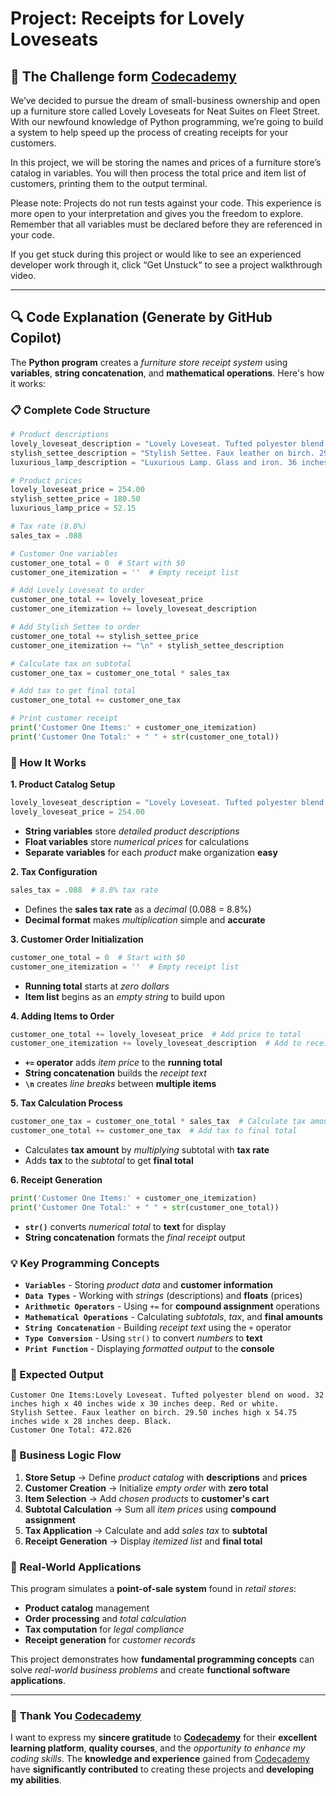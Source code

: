# Project: Receipts for Lovely Loveseats

## 🎯 The Challenge form [Codecademy](http://www.codecademy.com/)

We’ve decided to pursue the dream of small-business ownership and open up a furniture store called Lovely Loveseats for Neat Suites on Fleet Street. With our newfound knowledge of Python programming, we’re going to build a system to help speed up the process of creating receipts for your customers.

In this project, we will be storing the names and prices of a furniture store’s catalog in variables. You will then process the total price and item list of customers, printing them to the output terminal.

Please note: Projects do not run tests against your code. This experience is more open to your interpretation and gives you the freedom to explore. Remember that all variables must be declared before they are referenced in your code.

If you get stuck during this project or would like to see an experienced developer work through it, click “Get Unstuck“ to see a project walkthrough video.

---

## 🔍 **Code Explanation (Generate by GitHub Copilot)**

The **Python program** creates a *furniture store receipt system* using **variables**, **string concatenation**, and **mathematical operations**. Here's how it works:

### **📋 Complete Code Structure**

```python
# Product descriptions
lovely_loveseat_description = "Lovely Loveseat. Tufted polyester blend on wood. 32 inches high x 40 inches wide x 30 inches deep. Red or white."
stylish_settee_description = "Stylish Settee. Faux leather on birch. 29.50 inches high x 54.75 inches wide x 28 inches deep. Black."
luxurious_lamp_description = "Luxurious Lamp. Glass and iron. 36 inches tall. Brown with cream shade."

# Product prices
lovely_loveseat_price = 254.00
stylish_settee_price = 180.50
luxurious_lamp_price = 52.15

# Tax rate (8.8%)
sales_tax = .088

# Customer One variables
customer_one_total = 0  # Start with $0
customer_one_itemization = ''  # Empty receipt list

# Add Lovely Loveseat to order
customer_one_total += lovely_loveseat_price
customer_one_itemization += lovely_loveseat_description

# Add Stylish Settee to order
customer_one_total += stylish_settee_price
customer_one_itemization += "\n" + stylish_settee_description

# Calculate tax on subtotal
customer_one_tax = customer_one_total * sales_tax

# Add tax to get final total
customer_one_total += customer_one_tax

# Print customer receipt
print('Customer One Items:' + customer_one_itemization)
print('Customer One Total:' + " " + str(customer_one_total))
```

### **🎯 How It Works**

**1. Product Catalog Setup**
```python
lovely_loveseat_description = "Lovely Loveseat. Tufted polyester blend on wood..."
lovely_loveseat_price = 254.00
```
- **String variables** store *detailed product descriptions*
- **Float variables** store *numerical prices* for calculations
- **Separate variables** for each *product* make organization **easy**

**2. Tax Configuration**
```python
sales_tax = .088  # 8.8% tax rate
```
- Defines the **sales tax rate** as a *decimal* (0.088 = 8.8%)
- **Decimal format** makes *multiplication* simple and **accurate**

**3. Customer Order Initialization**
```python
customer_one_total = 0  # Start with $0
customer_one_itemization = ''  # Empty receipt list
```
- **Running total** starts at *zero dollars*
- **Item list** begins as an *empty string* to build upon

**4. Adding Items to Order**
```python
customer_one_total += lovely_loveseat_price  # Add price to total
customer_one_itemization += lovely_loveseat_description  # Add to receipt
```
- **`+=` operator** adds *item price* to the **running total**
- **String concatenation** builds the *receipt text*
- **`\n`** creates *line breaks* between **multiple items**

**5. Tax Calculation Process**
```python
customer_one_tax = customer_one_total * sales_tax  # Calculate tax amount
customer_one_total += customer_one_tax  # Add tax to final total
```
- Calculates **tax amount** by *multiplying* subtotal with **tax rate**
- Adds **tax** to the *subtotal* to get **final total**

**6. Receipt Generation**
```python
print('Customer One Items:' + customer_one_itemization)
print('Customer One Total:' + " " + str(customer_one_total))
```
- **`str()`** converts *numerical total* to **text** for display
- **String concatenation** formats the *final receipt* output

### **💡 Key Programming Concepts**

- **`Variables`** - Storing *product data* and **customer information**
- **`Data Types`** - Working with *strings* (descriptions) and **floats** (prices)
- **`Arithmetic Operators`** - Using `+=` for **compound assignment** operations
- **`Mathematical Operations`** - Calculating *subtotals*, *tax*, and **final amounts**
- **`String Concatenation`** - Building *receipt text* using the `+` operator
- **`Type Conversion`** - Using `str()` to convert *numbers* to **text**
- **`Print Function`** - Displaying *formatted output* to the **console**

### **🧾 Expected Output**

```terminal
Customer One Items:Lovely Loveseat. Tufted polyester blend on wood. 32 inches high x 40 inches wide x 30 inches deep. Red or white.
Stylish Settee. Faux leather on birch. 29.50 inches high x 54.75 inches wide x 28 inches deep. Black.
Customer One Total: 472.826
```

### **🔄 Business Logic Flow**

1. **Store Setup** → Define *product catalog* with **descriptions** and **prices**
2. **Customer Creation** → Initialize *empty order* with **zero total**
3. **Item Selection** → Add *chosen products* to **customer's cart**
4. **Subtotal Calculation** → Sum all *item prices* using **compound assignment**
5. **Tax Application** → Calculate and add *sales tax* to **subtotal**
6. **Receipt Generation** → Display *itemized list* and **final total**

### **💼 Real-World Applications**

This program simulates a **point-of-sale system** found in *retail stores*:
- **Product catalog** management
- **Order processing** and *total calculation*
- **Tax computation** for *legal compliance*
- **Receipt generation** for *customer records*

This project demonstrates how **fundamental programming concepts** can solve *real-world business problems* and create **functional software applications**.

---

### 🙏 **Thank You [Codecademy](https://www.codecademy.com/)**

I want to express my **sincere gratitude** to [**Codecademy**](https://www.codecademy.com/) for their **excellent learning platform**, **quality courses**, and the *opportunity to enhance my coding skills*. The **knowledge and experience** gained from [Codecademy](https://www.codecademy.com/) have **significantly contributed** to creating these projects and **developing my abilities**.
